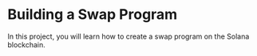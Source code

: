 # Building a Swap Program

In this project, you will learn how to create a swap program on the Solana blockchain.

